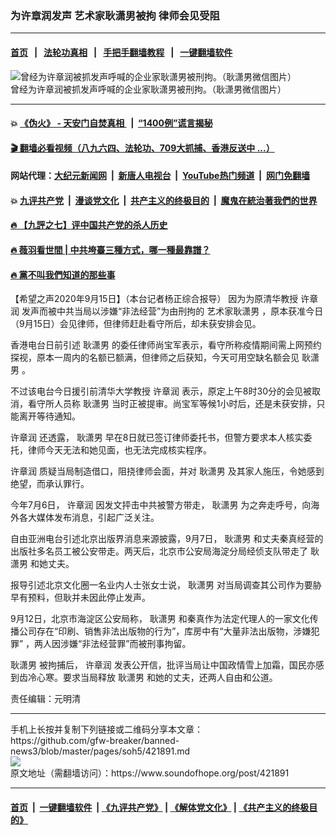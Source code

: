 ### 为许章润发声 艺术家耿潇男被拘 律师会见受阻
------------------------

#### [首页](https://github.com/gfw-breaker/banned-news3/blob/master/README.md) &nbsp;&nbsp;|&nbsp;&nbsp; [法轮功真相](https://github.com/begood0513/basic/blob/master/README.md)  &nbsp;&nbsp;|&nbsp;&nbsp; [手把手翻墙教程](https://github.com/gfw-breaker/guides/wiki)  &nbsp;&nbsp;|&nbsp;&nbsp; [一键翻墙软件](https://github.com/gfw-breaker/nogfw/blob/master/README.md)  



<div><img alt="曾经为许章润被抓发声呼喊的企业家耿潇男被刑拘。（耿潇男微信图片）" src="https://img.soundofhope.org/2020-09/mfile_1548832_1_20200910122147-600x400-1599783405410.jpg"/>
<br/><figcaption class="caption">
 曾经为许章润被抓发声呼喊的企业家耿潇男被刑拘。（耿潇男微信图片）
</figcaption></div><hr/>

#### 💥 [《伪火》 - 天安门自焚真相 ](http://158.247.203.241:10000/videos/blog/weihuo.html)&nbsp; |&nbsp; [“1400例”谎言揭秘  ](http://158.247.203.241:10000/videos/blog/jiexi1400.html)

#### [ 🎬  翻墙必看视频（八九六四、法轮功、709大抓捕、香港反送中 ...）](https://github.com/gfw-breaker/links/blob/master/banned.md)

#### 网站代理：[大纪元新闻网](http://158.247.203.241:10080/gb/) &nbsp;|&nbsp; [新唐人电视台](http://158.247.203.241:8808/gb/)  &nbsp;|&nbsp; [YouTube热门频道](http://158.247.203.241/youtube.html) &nbsp;|&nbsp; [网门免翻墙](http://158.247.203.241:11000/show.aspx?name=ogHome)

#### 💥 [九评共产党](http://158.247.203.241:10000/videos/res/jiuping/)&nbsp; |&nbsp; [漫谈党文化](http://158.247.203.241:10000/videos/res/mtdwh/)&nbsp; |&nbsp; [共产主义的终极目的](http://158.247.203.241:10000/videos/res/zjmd/)&nbsp; |&nbsp; [魔鬼在統治著我們的世界](http://158.247.203.241:10000/videos/res/TheSpecter/)  

#### [ 🔥  【九評之七】评中国共产党的杀人历史](http://158.247.203.241:10000/videos/news/../res/jiuping/index.html)

#### [ 🔥  薇羽看世間 | 中共垮臺三種方式，哪一種最靠譜？](http://158.247.203.241:10000/videos/news/weiyu01.html)

#### [ 🔥  黨不叫我們知道的那些事](http://158.247.203.241:10000/videos/news/truth02.html)

<div><div class="Content__Wrapper sc-1bvya0-0 grZQxZ">
 <p class="meta-top">
  <span class="meta">
   【希望之声2020年9月15日】（本台记者杨正综合报导）
  </span>
  因为为原清华教授
  <ok href="/term/118417">
   许章润
  </ok>
  发声而被中共当局以涉嫌“非法经营”为由刑拘的
  <ok href="/term/375709">
   艺术家耿潇男
  </ok>
  ，原本获准今日（9月15日）会见律师，但律师赶赴看守所后，却未获安排会见。
 </p>
 <p>
  香港电台日前引述
  <ok href="/term/372043">
   耿潇男
  </ok>
  的委任律师尚宝军表示，看守所称疫情期间需上网预约探视，原本一周内的名额已额满，但律师之后获知，今天可用空缺名额会见
  <ok href="/term/372043">
   耿潇男
  </ok>
  。
 </p>
 <div class="AD_Embed__Wrap-sc-1xslmin-0 igMuqX module desktop">
  <div>
  </div>
 </div>
 <p>
  不过该电台今日援引前清华大学教授
  <ok href="/term/118417">
   许章润
  </ok>
  表示，原定上午8时30分的会见被取消，看守所人员称
  <ok href="/term/372043">
   耿潇男
  </ok>
  当时正被提审。尚宝军等候1小时后，还是未获安排，只能离开等待通知。
 </p>
 <p>
  <ok href="/term/118417">
   许章润
  </ok>
  还透露，
  <ok href="/term/372043">
   耿潇男
  </ok>
  早在8日就已签订律师委托书，但警方要求本人核实委托，律师今天无法和她见面，也无法完成核实程序。
 </p>
 <p>
  <ok href="/term/118417">
   许章润
  </ok>
  质疑当局制造借口，阻挠律师会面，并对
  <ok href="/term/372043">
   耿潇男
  </ok>
  及其家人施压，令她感到绝望，而承认罪行。
 </p>
 <p>
  今年7月6日，
  <ok href="/term/118417">
   许章润
  </ok>
  因发文抨击中共被警方带走，
  <ok href="/term/372043">
   耿潇男
  </ok>
  为之奔走呼号，向海外各大媒体发布消息，引起广泛关注。
 </p>
 <p>
  自由亚洲电台引述北京出版界消息来源披露，9月7日，
  <ok href="/term/372043">
   耿潇男
  </ok>
  和丈夫秦真经营的出版社多名员工被公安带走。两天后，北京市公安局海淀分局经侦支队带走了
  <ok href="/term/372043">
   耿潇男
  </ok>
  和她丈夫。
 </p>
 <p>
  报导引述北京文化圈一名业内人士张女士说，
  <ok href="/term/372043">
   耿潇男
  </ok>
  对当局调查其公司作为要胁早有预料，但耿并未因此停止发声。
 </p>
 <p>
  9月12日，北京市海淀区公安局称，
  <ok href="/term/372043">
   耿潇男
  </ok>
  和秦真作为法定代理人的一家文化传播公司存在“印刷、销售非法出版物的行为”，库房中有“大量非法出版物，涉嫌犯罪” ，两人因涉嫌“非法经营罪”而被刑事拘留。
 </p>
 <p>
  <ok href="/term/372043">
   耿潇男
  </ok>
  被拘捕后，
  <ok href="/term/118417">
   许章润
  </ok>
  发表公开信，批评当局让中国政情雪上加霜，国民亦感到齿冷心寒。要求当局释放
  <ok href="/term/372043">
   耿潇男
  </ok>
  和她的丈夫，还两人自由和公道。
 </p>
 <p class="meta-btm">
  责任编辑：元明清
 </p>
</div>
</div>
<hr/>
手机上长按并复制下列链接或二维码分享本文章：<br/>
https://github.com/gfw-breaker/banned-news3/blob/master/pages/soh5/421891.md <br/>
<a href='https://github.com/gfw-breaker/banned-news3/blob/master/pages/soh5/421891.md'><img src='https://github.com/gfw-breaker/banned-news3/blob/master/pages/soh5/421891.md.png'/></a> <br/>
原文地址（需翻墙访问）：https://www.soundofhope.org/post/421891


------------------------
#### [首页](https://github.com/gfw-breaker/banned-news3/blob/master/README.md) &nbsp;|&nbsp; [一键翻墙软件](https://github.com/gfw-breaker/nogfw/blob/master/README.md) &nbsp;| [《九评共产党》](https://github.com/gfw-breaker/9ping.md/blob/master/README.md#九评之一评共产党是什么) | [《解体党文化》](https://github.com/gfw-breaker/jtdwh.md/blob/master/README.md) | [《共产主义的终极目的》](https://github.com/gfw-breaker/gczydzjmd.md/blob/master/README.md)


<img src='http://gfw-breaker.win/banned-news3/pages/soh5/421891.md' width='0px' height='0px'/>